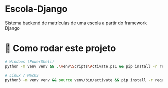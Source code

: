 # Escola-Django
Sistema backend de matrículas de uma escola a partir do framework Django

# 🚀 Como rodar este projeto

```bash
# Windows (PowerShell)
python -m venv venv && .\venv\Scripts\Activate.ps1 && pip install -r requirements.txt

# Linux / MacOS
python3 -m venv venv && source venv/bin/activate && pip install -r requirements.txt
